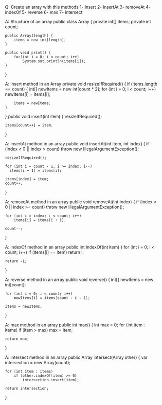 Q: Create an array with this methods
    1- insert
    2- insertAt
    3- removeAt
    4- indexOf
    5- reverse
    6- max
    7- intersect


A: Structure of an array
public class Array {
    private int[] items;
    private int count;

    public Array(length) {
        items = new int[length];
    }

    public void print() {
        for(int i = 0; i < count; i++)
            System.out.println(items[i]);
    }
}

A: insert method in an Array
private void resizeIfRequired() {
    if (items.length == count) {
        int[] newItems = new int[count * 2];
        for (int i = 0; i < count; i++)
            newItems[i] = items[i];

        items = newItems;
    }
}
public void insert(int item) {
    resizeIfRequired();

    items[count++] = item;
}

A: insertAt method in an array
public void insertAt(int item, int index) {
    if (index < 0 || index > count)
        throw new IllegalArgumentException();

    resizeIfRequired();

    for (int i = count - 1; i >= index; i--)
      items[i + 1] = items[i];

    items[index] = item;
    count++;
}

A: removeAt method in an array
public void removeAt(int index) {
    if (index < 0 || index >= count)
        throw new IllegalArgumentException();

    for (int i = index; i < count; i++)
        items[i] = items[i + 1];

    count--;
}

A: indexOf method in an array
public int indexOf(int item) {
    for (int i = 0; i < count; i++)
        if (items[i] == item)
            return i;

    return -1;
}

A: reverse method in an array
public void reverse() {
    int[] newItems = new int[count];

    for (int i = 0; i < count; i++)
        newItems[i] = items[count - i - 1];

    items = newItems;
}

A: max method in an array
public int max() {
    int max = 0;
    for (int item : items)
        if (item > max)
            max = item;

    return max;
}

A: intersect method in an array
public Array intersect(Array other) {
    var intersection = new Array(count);

    for (int item : items)
        if (other.indexOf(item) >= 0)
            intersection.insert(item);

    return intersection;
}

